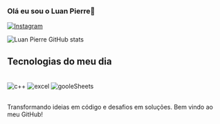 ### Olá eu sou o Luan Pierre👋


[![Instagram](https://img.shields.io/badge/Instagram-E4405F?style=for-the-badge&logo=instagram&logoColor=white)](https://www.instagram.com/luan_pierre__?igsh=NXpqMmU1NDk3YzJn)

![Luan Pierre GitHub stats](https://github-readme-stats.vercel.app/api?username=LuanPirr3&show_icons=true&theme=dracula)

## Tecnologias do meu dia
<div style="display: inline_block"><br/>
    <img align="center" alt="c++" src="https://img.shields.io/badge/C%2B%2B-00599C?style=for-the-badge&logo=c%2B%2B&logoColor=white" />
    <img align="center" alt="excel" src="https://img.shields.io/badge/Microsoft_Excel-217346?style=for-the-badge&logo=microsoft-excel&logoColor=white" />
    <img align="center" alt="gooleSheets" src="https://img.shields.io/badge/Google%20Sheets-34A853?style=for-the-badge&logo=google-sheets&logoColor=white" />

</div><br/>

Transformando ideias em código e desafios em soluções. Bem vindo ao meu GitHub!
